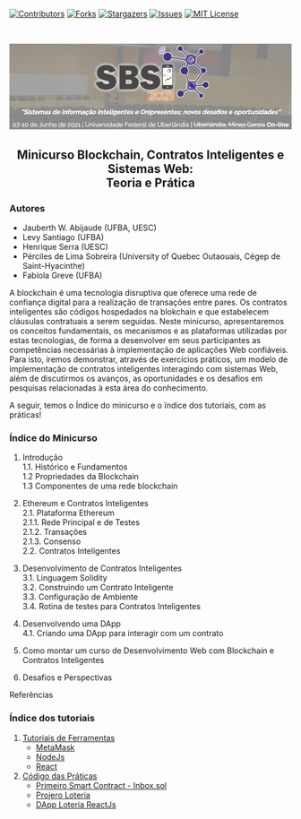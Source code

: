 [![Contributors][contributors-shield]][contributors-url]
[![Forks][forks-shield]][forks-url]
[![Stargazers][stars-shield]][stars-url]
[![Issues][issues-shield]][issues-url]
[![MIT License][license-shield]][license-url]

<br />
<p align="center">
  <a href="https://github.com/lifuesc/minicurso-blockchain/">
    <img src="./img/sbsi2.png" alt="Logo" width="800">
  </a>

  <h2 align="center">Minicurso Blockchain, Contratos Inteligentes e Sistemas Web: </br> Teoria e Prática</h2>

</p>

### Autores ###

- Jauberth W. Abijaude (UFBA, UESC)
- Levy Santiago (UFBA)
- Henrique Serra (UESC)
- Pérciles de Lima Sobreira (University of Quebec Outaouais, Cégep de Saint-Hyacinthe)
- Fabíola Greve (UFBA)

A blockchain é uma tecnologia disruptiva que oferece uma rede de confiança digital para a realização de transações entre pares. Os contratos inteligentes são códigos hospedados na blokchain e que estabelecem cláusulas contratuais a serem seguidas. Neste minicurso, apresentaremos os conceitos fundamentais, os mecanismos e as plataformas utilizadas por estas tecnologias, de forma a desenvolver em seus participantes as competências necessárias à implementação de aplicações Web confiáveis. Para isto, iremos demonstrar, através de exercícios práticos, um modelo de implementação de contratos inteligentes interagindo com sistemas Web, além de discutirmos os avanços, as oportunidades e os desafios em pesquisas relacionadas à esta área do conhecimento.

A seguir, temos o Índice do  minicurso e o ïndice dos tutoriais, com as práticas!

### Índice do Minicurso ###
1. Introdução  
    1.1. Histórico e Fundamentos  
    1.2 Propriedades da Blockchain  
    1.3 Componentes de uma rede blockchain  

2. Ethereum e Contratos Inteligentes  
    2.1. Plataforma Ethereum  
    2.1.1. Rede Principal e de Testes  
    2.1.2. Transações  
    2.1.3. Consenso  
    2.2. Contratos Inteligentes  

3. Desenvolvimento de Contratos Inteligentes  
3.1. Linguagem Solidity  
3.2. Construindo um Contrato Inteligente  
3.3. Configuração de Ambiente  
3.4. Rotina de testes para Contratos Inteligentes  

4. Desenvolvendo uma DApp  
4.1. Criando uma DApp para interagir com um contrato  

5. Como montar um curso de Desenvolvimento Web com Blockchain e Contratos Inteligentes  

6. Desafios e Perspectivas  

Referências  


<h3> Índice dos tutoriais </h3>

1. [Tutoriais de Ferramentas](https://github.com/lifuesc/minicurso-blockchain/tree/main/Ferramentas/)
   - [MetaMask](https://github.com/lifuesc/minicurso-blockchain/tree/main/Ferramentas/metamask)
   - [NodeJs](https://github.com/lifuesc/minicurso-blockchain/tree/main/Ferramentas/node)
   - [React](https://github.com/lifuesc/minicurso-blockchain/tree/main/Ferramentas/reactjs)
2. [Código das Práticas](https://github.com/lifuesc/minicurso-blockchain/tree/main/Praticas)
   - [Primeiro Smart Contract - Inbox.sol](https://github.com/lifuesc/minicurso-blockchain/tree/main/Praticas/smart-contract-test)
   - [Projero Loteria](https://github.com/lifuesc/minicurso-blockchain/tree/main/Praticas/loteria)
   - [DApp Loteria ReactJs](https://github.com/lifuesc/minicurso-blockchain/tree/main/Praticas/loteria-react)

[contributors-shield]: https://img.shields.io/github/contributors/lifuesc/minicurso-blockchain.svg?style=for-the-badge
[contributors-url]: https://github.com/lifuesc/minicurso-blockchain/graphs/contributors
[forks-shield]: https://img.shields.io/github/forks/lifuesc/minicurso-blockchain.svg?style=for-the-badge
[forks-url]: https://github.com/lifuesc/minicurso-blockchain/network/members
[stars-shield]: https://img.shields.io/github/stars/lifuesc/minicurso-blockchain.svg?style=for-the-badge
[stars-url]: https://github.com/lifuesc/minicurso-blockchain/stargazers
[issues-shield]: https://img.shields.io/github/issues/lifuesc/minicurso-blockchain.svg?style=for-the-badge
[issues-url]: https://github.com/lifuesc/minicurso-blockchain/issues
[license-shield]: https://img.shields.io/github/license/lifuesc/minicurso-blockchain.svg?style=for-the-badge
[license-url]: https://github.com/lifuesc/minicurso-blockchain/blob/main/LICENSE
